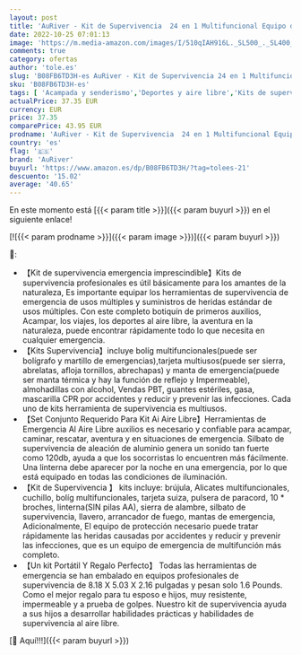 ```yaml
---
layout: post
title: 'AuRiver - Kit de Supervivencia  24 en 1 Multifuncional Equipo de Botiquín Primeros Auxilios profecional  Regalos Ideales de Navidad y cumpleaños para Hombres para Viajar Caminar Acampar'
date: 2022-10-25 07:01:13
image: 'https://m.media-amazon.com/images/I/510qIAH916L._SL500_._SL400_.jpg'
comments: true
category: ofertas
author: 'tole.es'
slug: 'B08FB6TD3H-es AuRiver - Kit de Supervivencia 24 en 1 Multifuncional...'
sku: 'B08FB6TD3H-es'
tags: [ 'Acampada y senderismo','Deportes y aire libre','Kits de supervivencia para acampada y marcha','Ropa y equipamiento para ocio al aire libre','Seguridad y supervivencia de acampada y marcha','auriver','navidad','🇪🇸', ]
actualPrice: 37.35 EUR
currency: EUR
price: 37.35
comparePrice: 43.95 EUR
prodname: 'AuRiver - Kit de Supervivencia  24 en 1 Multifuncional Equipo de Botiquín Primeros Auxilios profecional  Regalos Ideales de Navidad y cumpleaños para Hombres para Viajar Caminar Acampar'
country: 'es'
flag: '🇪🇸'
brand: 'AuRiver'
buyurl: 'https://www.amazon.es/dp/B08FB6TD3H/?tag=tolees-21'
descuento: '15.02'
average: '40.65'
---
```


En este momento está [{{< param title >}}]({{< param buyurl >}}) en el siguiente enlace!

[![{{< param prodname >}}]({{< param image >}})]({{< param buyurl >}})

🔎:

- 【Kit de supervivencia emergencia imprescindible】Kits de supervivencia profesionales es útil básicamente para los amantes de la naturaleza, Es importante equipar los herramientas de supervivencia de emergencia de usos múltiples y suministros de heridas estándar de usos múltiples. Con este completo botiquín de primeros auxilios, Acampar, los viajes, los deportes al aire libre, la aventura en la naturaleza, puede encontrar rápidamente todo lo que necesita en cualquier emergencia.
- 【Kits Supervivencia】incluye bolíg multifuncionales(puede ser bolígrafo y martillo de emergencias),tarjeta multiusos(puede ser sierra, abrelatas, afloja tornillos, abrechapas) y manta de emergencia(puede ser manta térmica y hay la función de reflejo y Impermeable), almohadillas con alcohol, Vendas PBT, guantes estériles, gasa, mascarilla CPR por accidentes y reducir y prevenir las infecciones. Cada uno de kits herramienta de supervivencia es multiusos.
- 【Set Conjunto Requerido Para Kit Ai Aire Libre】Herramientas de Emergencia Al Aire Libre auxilios es necesario y confiable para acampar, caminar, rescatar, aventura y en situaciones de emergencia. Silbato de supervivencia de aleación de aluminio genera un sonido tan fuerte como 120db, ayuda a que los socorristas lo encuentren más fácilmente. Una linterna debe aparecer por la noche en una emergencia, por lo que está equipado en todas las condiciones de iluminación.
- 【Kit de Supervivencia 】 kits incluye: brújula, Alicates multifuncionales, cuchillo, bolíg multifuncionales, tarjeta suiza, pulsera de paracord, 10 * broches, linterna(SIN pilas AA), sierra de alambre, silbato de supervivencia, llavero, arrancador de fuego, mantas de emergencia, Adicionalmente, El equipo de protección necesario puede tratar rápidamente las heridas causadas por accidentes y reducir y prevenir las infecciones, que es un equipo de emergencia de multifunción más completo.
- 【Un kit Portátil Y Regalo Perfecto】 Todas las herramientas de emergencia se han embalado en equipos profesionales de supervivencia de 8.18 X 5.03 X 2.16 pulgadas y pesan solo 1.6 Pounds. Como el mejor regalo para tu esposo e hijos, muy resistente, impermeable y a prueba de golpes. Nuestro kit de supervivencia ayuda a sus hijos a desarrollar habilidades prácticas y habilidades de supervivencia al aire libre.

[🛒 Aquí!!!]({{< param buyurl >}})
